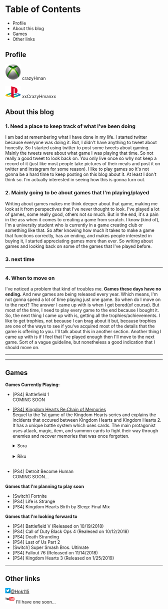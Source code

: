 # Table of Contents
- Profile
- About this blog
- Games 
- Other links

## Profile
[<img src="xbox_PNG.png" width="50">](https://www.xbox.com/ja-JP/)
crazyHman
<br>
<br>
[<img src="playstationLOGO.png" width="50">](https://www.playstation.com/en-us/)
xxCrazyHmanxx

## About this blog  

### 1. Need a place to keep track of what I've been doing  

I am bad at remembering what I have done in my life. I started twitter because everyone was doing it. But, I didn't have anything to tweet about honestly. So I started using twitter to post some tweets about gaming. Mainly the tweets were about what game I was playing that time. So not really a good tweet to look back on. You only live once so why not keep a record of it (just like most people take pictures of their meals and post it on twitter and instagram for some reason). I like to play games so it's not gonna be a hard time to keep posting on this blog about it. At least I don't think so. I'm actually interested in seeing how this is gonna turn out. 

### 2. Mainly going to be about games that I'm playing/played   

Writing about games makes me think deeper about that game, making me look at it from perspectives that I've never thought to look. I've played a lot of games, some really good, others not so much. But in the end, it's a pain in the ass when it comes to creating a game from scratch. I know (kind of), I'm a university student who is currently in a game creating club or something like that. So after knowing how much it takes to make a game that functions correctly, has an ending, and makes people interested in buying it, I started appreciating games more than ever. So writing about games and looking back  on some of the games that I've played before.

### 3. next time  

---

### 4. When to move on

I've noticed a problem that kind of troubles me. **Games these days have no ending.** And new games are being released every year. Which means, I'm not gonna spend a lot of time playing just one game. So when do I move on to the next? The answer I came up with is when I get bored(of course). But most of the time, I need to play every game to the end because I bought it. So, the next thing I came up with is, getting all the trophies/achievements. I like to get trophies, not because I can brag about it but, because trophies are one of the ways to see if you've acquired most of the details that the game is offering to you. I'll talk about this in another section. Another thing I came up with is if I feel that I've played enough then I'll move to the next game. Sort of a vague guideline, but nonetheless a good indication that I should move on. 

---  
---
## Games 

**Games Currently Playing:**  
- [PS4] Battlefield 1  
COMING SOON

- [[PS4] Kingdom Hearts Re:Chain of Memories](KH.md)  
  Sequel to the 1st game of the Kingdom Hearts series and explains the incidents that occured between Kingdom Hearts and Kingdom Hearts 2. It has a unique battle system which uses cards. The main protagonist uses attack, magic, item, and summon cards to fight their way through enemies and recover memories that was once forgotten.  
  <details>
  <summary>Sora</summary>
  Play time:                     <br>
  - Beinner mode:                <br>
  - Normal mode:                 <br>
  - Proud mode: aprox.28 hours   <br>
  <br>
  
  </details>
  <br>
  
  <details>  
  <summary>Riku</summary>
  Play time:                     <br> 
  - Beginner mode:               <br>
  - Normal mode:                 <br>
  - Proud mode: aprox. 16 hours  <br>   
  </details>  
  <br>
  
- [PS4] Detroit Become Human  
COMING SOON…

**Games that I'm planning to play soon**  
- [Switch] Fortnite  
- [PS4] Life is Strange
- [PS4] Kingdom Hearts Birth by Sleep: Final Mix

**Games that I'm looking forward to**
- [PS4] Battlefield V (Released on 10/19/2018)
- [PS4] Call of Duty Black Ops 4 (Realesed on 10/12/2018)
- [PS4] Death Stranding              
- [PS4] Last of Us Part 2
- [Switch] Super Smash Bros. Ultimate  
- [PS4] Fallout 76 (Released on 11/14/2018)
- [PS4] Kingdom Hearts 3 (Released on 1/25/2019)  

---
## Other links
<img src="twitterLOGO.jpg" width="17">[@Hpk115](https://twitter.com/hpk115)  
[<img src="youtubeLOGO.png" width="30">](https://www.youtube.com) I'll have one soon…
